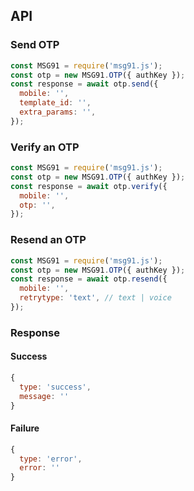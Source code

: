 ## API

### Send OTP

```javascript
const MSG91 = require('msg91.js');
const otp = new MSG91.OTP({ authKey });
const response = await otp.send({
  mobile: '',
  template_id: '',
  extra_params: '',
});
```

### Verify an OTP

```javascript
const MSG91 = require('msg91.js');
const otp = new MSG91.OTP({ authKey });
const response = await otp.verify({
  mobile: '',
  otp: '',
});
```

### Resend an OTP

```javascript
const MSG91 = require('msg91.js');
const otp = new MSG91.OTP({ authKey });
const response = await otp.resend({
  mobile: '',
  retrytype: 'text', // text | voice
});
```

### Response

#### Success

```javascript
{
  type: 'success',
  message: ''
}
```

#### Failure

```javascript
{
  type: 'error',
  error: ''
}
```
